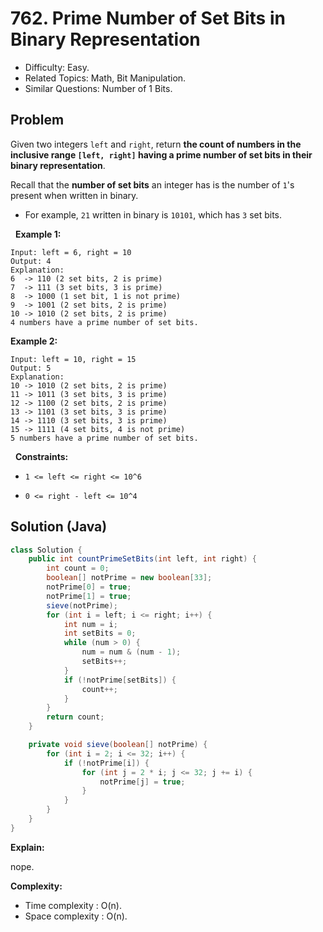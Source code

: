 # 762. Prime Number of Set Bits in Binary Representation

- Difficulty: Easy.
- Related Topics: Math, Bit Manipulation.
- Similar Questions: Number of 1 Bits.

## Problem

Given two integers ```left``` and ```right```, return **the **count** of numbers in the **inclusive** range **```[left, right]```** having a **prime number of set bits** in their binary representation**.

Recall that the **number of set bits** an integer has is the number of ```1```'s present when written in binary.


	
- For example, ```21``` written in binary is ```10101```, which has ```3``` set bits.


 
**Example 1:**

```
Input: left = 6, right = 10
Output: 4
Explanation:
6  -> 110 (2 set bits, 2 is prime)
7  -> 111 (3 set bits, 3 is prime)
8  -> 1000 (1 set bit, 1 is not prime)
9  -> 1001 (2 set bits, 2 is prime)
10 -> 1010 (2 set bits, 2 is prime)
4 numbers have a prime number of set bits.
```

**Example 2:**

```
Input: left = 10, right = 15
Output: 5
Explanation:
10 -> 1010 (2 set bits, 2 is prime)
11 -> 1011 (3 set bits, 3 is prime)
12 -> 1100 (2 set bits, 2 is prime)
13 -> 1101 (3 set bits, 3 is prime)
14 -> 1110 (3 set bits, 3 is prime)
15 -> 1111 (4 set bits, 4 is not prime)
5 numbers have a prime number of set bits.
```

 
**Constraints:**


	
- ```1 <= left <= right <= 10^6```
	
- ```0 <= right - left <= 10^4```



## Solution (Java)

```java
class Solution {
    public int countPrimeSetBits(int left, int right) {
        int count = 0;
        boolean[] notPrime = new boolean[33];
        notPrime[0] = true;
        notPrime[1] = true;
        sieve(notPrime);
        for (int i = left; i <= right; i++) {
            int num = i;
            int setBits = 0;
            while (num > 0) {
                num = num & (num - 1);
                setBits++;
            }
            if (!notPrime[setBits]) {
                count++;
            }
        }
        return count;
    }

    private void sieve(boolean[] notPrime) {
        for (int i = 2; i <= 32; i++) {
            if (!notPrime[i]) {
                for (int j = 2 * i; j <= 32; j += i) {
                    notPrime[j] = true;
                }
            }
        }
    }
}
```

**Explain:**

nope.

**Complexity:**

* Time complexity : O(n).
* Space complexity : O(n).
